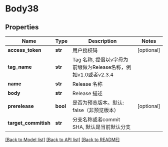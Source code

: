 # Body38

## Properties
Name | Type | Description | Notes
------------ | ------------- | ------------- | -------------
**access_token** | **str** | 用户授权码 | [optional] 
**tag_name** | **str** | Tag 名称, 提倡以v字母为前缀做为Release名称，例如v1.0或者v2.3.4 | 
**name** | **str** | Release 名称 | 
**body** | **str** | Release 描述 | 
**prerelease** | **bool** | 是否为预览版本。默认: false（非预览版本） | [optional] 
**target_commitish** | **str** | 分支名称或者commit SHA, 默认是当前默认分支 | 

[[Back to Model list]](../README.md#documentation-for-models) [[Back to API list]](../README.md#documentation-for-api-endpoints) [[Back to README]](../README.md)

